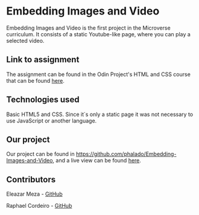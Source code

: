 # Embedding Images and Video

Embedding Images and Video is the first project in the Microverse curriculum. It consists of a static Youtube-like page, where you can play a selected video.

## Link to assignment

The assignment can be found in the Odin Project's HTML and CSS course that can be found [here](https://www.theodinproject.com/courses/html5-and-css3/lessons/embedding-images-and-video).

## Technologies used

Basic HTML5 and CSS. Since it´s only a static page it was not necessary to use JavaScript or another language.

## Our project

Our project can be found in https://github.com/phalado/Embedding-Images-and-Video, and a live view can be found [here](https://rawcdn.githack.com/phalado/Embedding-Images-and-Video/9002208367abdfd7761182d440c24e8a561bddc0/index.html).

## Contributors

Eleazar Meza - [GitHub](https://github.com/elshaka)

Raphael Cordeiro - [GitHub](https://github.com/phalado)
